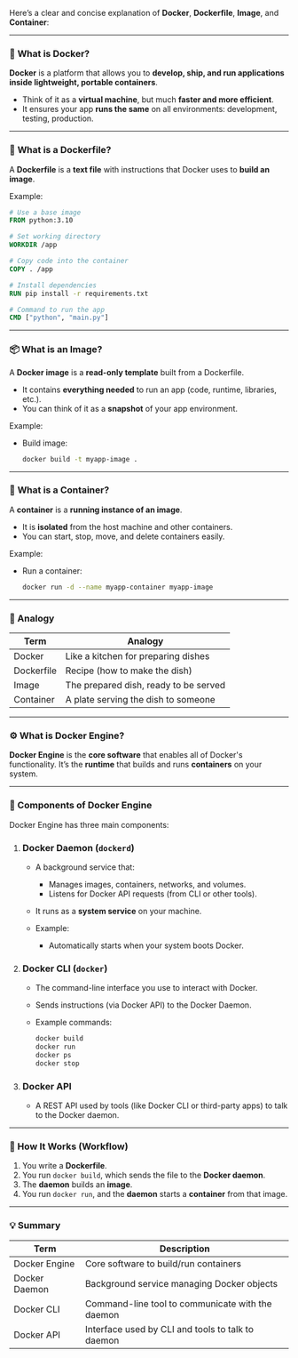 Here’s a clear and concise explanation of **Docker**, **Dockerfile**, **Image**, and **Container**:

---

### 🐳 **What is Docker?**

**Docker** is a platform that allows you to **develop, ship, and run applications inside lightweight, portable containers**.

* Think of it as a **virtual machine**, but much **faster and more efficient**.
* It ensures your app **runs the same** on all environments: development, testing, production.

---

### 📄 **What is a Dockerfile?**

A **Dockerfile** is a **text file** with instructions that Docker uses to **build an image**.

Example:

```dockerfile
# Use a base image
FROM python:3.10

# Set working directory
WORKDIR /app

# Copy code into the container
COPY . /app

# Install dependencies
RUN pip install -r requirements.txt

# Command to run the app
CMD ["python", "main.py"]
```

---

### 📦 **What is an Image?**

A **Docker image** is a **read-only template** built from a Dockerfile.

* It contains **everything needed** to run an app (code, runtime, libraries, etc.).
* You can think of it as a **snapshot** of your app environment.

Example:

* Build image:

  ```bash
  docker build -t myapp-image .
  ```

---

### 🧱 **What is a Container?**

A **container** is a **running instance of an image**.

* It is **isolated** from the host machine and other containers.
* You can start, stop, move, and delete containers easily.

Example:

* Run a container:

  ```bash
  docker run -d --name myapp-container myapp-image
  ```

---

### 🧠 Analogy

| Term       | Analogy                               |
| ---------- | ------------------------------------- |
| Docker     | Like a kitchen for preparing dishes   |
| Dockerfile | Recipe (how to make the dish)         |
| Image      | The prepared dish, ready to be served |
| Container  | A plate serving the dish to someone   |

---

### ⚙️ What is **Docker Engine**?

**Docker Engine** is the **core software** that enables all of Docker's functionality. It’s the **runtime** that builds and runs **containers** on your system.

---

### 📌 Components of Docker Engine

Docker Engine has three main components:

1. ### **Docker Daemon (`dockerd`)**

   * A background service that:

     * Manages images, containers, networks, and volumes.
     * Listens for Docker API requests (from CLI or other tools).
   * It runs as a **system service** on your machine.
   * Example:

     * Automatically starts when your system boots Docker.

2. ### **Docker CLI (`docker`)**

   * The command-line interface you use to interact with Docker.
   * Sends instructions (via Docker API) to the Docker Daemon.
   * Example commands:

     ```bash
     docker build
     docker run
     docker ps
     docker stop
     ```

3. ### **Docker API**

   * A REST API used by tools (like Docker CLI or third-party apps) to talk to the Docker daemon.

---

### 🔁 How It Works (Workflow)

1. You write a **Dockerfile**.
2. You run `docker build`, which sends the file to the **Docker daemon**.
3. The **daemon** builds an **image**.
4. You run `docker run`, and the **daemon** starts a **container** from that image.

---

### 💡 Summary

| Term          | Description                                       |
| ------------- | ------------------------------------------------- |
| Docker Engine | Core software to build/run containers             |
| Docker Daemon | Background service managing Docker objects        |
| Docker CLI    | Command-line tool to communicate with the daemon  |
| Docker API    | Interface used by CLI and tools to talk to daemon |


